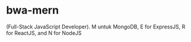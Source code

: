 # bwa-mern
(Full-Stack JavaScript Developer). M untuk MongoDB, E for ExpressJS, R for ReactJS, and N for NodeJS
